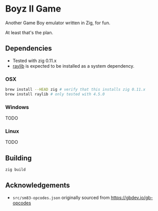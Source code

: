 # Boyz II Game

Another Game Boy emulator written in Zig, for fun.

At least that's the plan.

## Dependencies

- Tested with zig 0.11.x
- [raylib](https://github.com/raysan5/raylib) is expected to be installed as a system dependency.

### OSX

```sh
brew install --HEAD zig # verify that this installs zig 0.11.x
brew install raylib # only tested with 4.5.0
```

### Windows

TODO

### Linux

TODO

## Building

```sh
zig build
```

## Acknowledgements

- `src/sm83-opcodes.json` originally sourced from https://gbdev.io/gb-opcodes